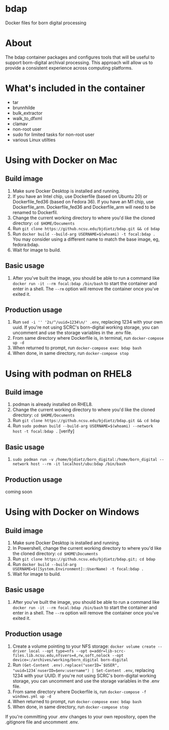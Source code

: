 # bdap
Docker files for born digital processing

# About
The bdap container packages and configures tools that will be useful to support born-digital archival processing. This approach will allow us to provide a consistent experience across computing platforms.

# What's included in the container
- tar
- brunnhilde
- bulk_extractor
- walk_to_dfxml
- clamav
- non-root user
- sudo for limited tasks for non-root user
- various Linux utilties

# Using with Docker on Mac
## Build image
1. Make sure Docker Desktop is installed and running.
2. If you have an Intel chip, use Dockerfile (based on Ubuntu 20) or Dockerfile_fed36 (based on Fedora 36). If you have an M1 chip, use 
Dockerfile_arm. Dockerfile_fed36 and Dockerfile_arm will need to be renamed to Dockerfil. 
3. Change the current working directory to where you'd like the cloned directory: `cd $HOME/Documents`
4. Run `git clone https://github.ncsu.edu/bjdietz/bdap.git && cd bdap`
5. Run `docker build --build-arg USERNAME=$(whoami) -t focal:bdap .` You may consider using a different name to match the base image, 
eg, fedora:bdap.
6. Wait for image to build.

## Basic usage
1. After you've built the image, you should be able to run a command like `docker run -it --rm focal:bdap /bin/bash` to start the container and enter in a shell. The `--rm` option will remove the container once you've exited it.

## Production usage
1. Run `sed -i '' '2s/^/uuid=1234\n/' .env`, replacing 1234 with your own uuid.
If you're not using SCRC's born-digital working storage, you can uncomment and use the storage variables in the .env file.
2. From same directory where Dockerfile is, in terminal, run `docker-compose up -d`
3. When returned to prompt, run `docker-compose exec bdap bash`
4. When done, in same directory, run `docker-compose stop`

# Using with podman on RHEL8
## Build image
1. podman is already installed on RHEL8.
2. Change the current working directory to where you'd like the cloned directory: `cd $HOME/Documents`
3. Run `git clone https://github.ncsu.edu/bjdietz/bdap.git && cd bdap`
4. Run `sudo podman build --build-arg USERNAME=$(whoami) --network host -t focal:bdap .` [verify]

## Basic usage
1. `sudo podman run -v /home/bjdietz/born_digital:/home/born_digital --network host --rm -it localhost/ubu:bdap /bin/bash`

## Production usage
coming soon

# Using with Docker on Windows
## Build image
1. Make sure Docker Desktop is installed and running.
2. In Powershell, change the current working directory to where you'd like the cloned directory: `cd $HOME\Documents`
3. Run `git clone https://github.ncsu.edu/bjdietz/bdap.git; cd bdap`
4. Run `docker build --build-arg USERNAME=$([System.Environment]::UserName) -t focal:bdap .`
5. Wait for image to build.

## Basic usage
1. After you've built the image, you should be able to run a command like `docker run -it --rm focal:bdap /bin/bash` to start the container and enter in a shell. The `--rm` option will remove the container once you've exited it.

## Production usage
1. Create a volume pointing to your NFS storage: `docker volume create --driver local --opt type=nfs --opt o=addr=lib-scrc-files.lib.ncsu.edu,nfsvers=4,rw,soft,nolock --opt device=:/archives/working/born_digital born-digital`
2. Run ``(Get-Content .env).replace("userID=`$USER", "uuid=1234`nuserID=$env:username") | Set-Content .env``, replacing 1234 with your UUID.
If you're not using SCRC's born-digital working storage, you can uncomment and use the storage variables in the .env file.
3. From same directory where Dockerfile is, run `docker-compose -f windows.yml up -d`
4. When returned to prompt, run `docker-compose exec bdap bash`
5. When done, in same directory, run `docker-compose stop`

If you're committing your .env changes to your own repository, open the .gitignore file and uncomment .env.
